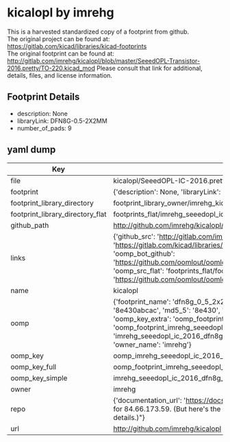 # kicalopl by imrehg  
This is a harvested standardized copy of a footprint from github.  
The original project can be found at:  
https://gitlab.com/kicad/libraries/kicad-footprints  
The original footprint can be found at:
http://gitlab.com/imrehg/kicalopl/blob/master/SeeedOPL-Transistor-2016.pretty/TO-220.kicad_mod
Please consult that link for additional, details, files, and license information.  
## Footprint Details
* description: None  
* libraryLink: DFN8G-0.5-2X2MM  
* number_of_pads: 9  
## yaml dump  
| Key | Value |  
| --- | --- |  
| file | kicalopl/SeeedOPL-IC-2016.pretty/DFN8G-0.5-2X2MM.kicad_mod |  
| footprint | {'description': None, 'libraryLink': 'DFN8G-0.5-2X2MM', 'number_of_pads': 9} |  
| footprint_library_directory | footprint_library_owner/imrehg_kicalopl |  
| footprint_library_directory_flat | footprints_flat/imrehg_seeedopl_ic_2016_dfn8g_0_5_2x2mm/working |  
| github_path | http://github.com/imrehg/kicalopl/blob/master/SeeedOPL-IC-2016.pretty/DFN8G-0.5-2X2MM.kicad_mod |  
| links | {'github_src': 'http://gitlab.com/imrehg/kicalopl/blob/master/SeeedOPL-Transistor-2016.pretty/TO-220.kicad_mod', 'github_src_repo': 'https://gitlab.com/kicad/libraries/kicad-footprints', 'oomp_bot': 'footprints/imrehg_seeedopl_ic_2016_dfn8g_0_5_2x2mm/working', 'oomp_bot_github': 'https://github.com/oomlout/oomlout_oomp_footprint_bot/tree/main/footprints/imrehg_seeedopl_ic_2016_dfn8g_0_5_2x2mm/working', 'oomp_src_flat': 'footprints_flat/footprints_flat/imrehg_seeedopl_ic_2016_dfn8g_0_5_2x2mm/working', 'oomp_src_flat_github': 'https://github.com/oomlout/oomlout_oomp_footprint_src/tree/main/footprints_flat/imrehg_seeedopl_ic_2016_dfn8g_0_5_2x2mm/working'} |  
| name | kicalopl |  
| oomp | {'footprint_name': 'dfn8g_0_5_2x2mm', 'library_name': 'seeedopl_ic_2016', 'md5': '8e430abcac918540d0f8ea7804c9ec53', 'md5_10': '8e430abcac', 'md5_5': '8e430', 'md5_6': '8e430a', 'oomp_key': 'oomp_imrehg_seeedopl_ic_2016_dfn8g_0_5_2x2mm', 'oomp_key_extra': 'oomp_footprint_imrehg_seeedopl_ic_2016_dfn8g_0_5_2x2mm', 'oomp_key_full': 'oomp_footprint_imrehg_seeedopl_ic_2016_dfn8g_0_5_2x2mm_8e430a', 'oomp_key_simple': 'imrehg_seeedopl_ic_2016_dfn8g_0_5_2x2mm', 'original_filename': 'kicalopl/SeeedOPL-IC-2016.pretty/DFN8G-0.5-2X2MM.kicad_mod', 'owner_name': 'imrehg'} |  
| oomp_key | oomp_imrehg_seeedopl_ic_2016_dfn8g_0_5_2x2mm |  
| oomp_key_full | oomp_footprint_imrehg_seeedopl_ic_2016_dfn8g_0_5_2x2mm |  
| oomp_key_simple | imrehg_seeedopl_ic_2016_dfn8g_0_5_2x2mm |  
| owner | imrehg |  
| repo | {'documentation_url': 'https://docs.github.com/rest/overview/resources-in-the-rest-api#rate-limiting', 'message': "API rate limit exceeded for 84.66.173.59. (But here's the good news: Authenticated requests get a higher rate limit. Check out the documentation for more details.)"} |  
| url | http://github.com/imrehg/kicalopl |  

